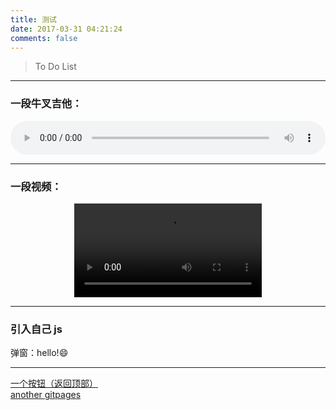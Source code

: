 ```yaml
---
title: 测试
date: 2017-03-31 04:21:24
comments: false
---
```

<blockquote class="blockquote-center">
To Do List  
</blockquote>

---

### 一段牛叉吉他：
<audio src="http://ogudt6aal.bkt.clouddn.com/music/Preston%20Reed%20-%20Tractor%20Pull.mp3" controls="controls"  style="width: 100%; display: block; margin-left: auto; margin-right: auto;">
Your browser does not support the audio element.
</audio>

---

### 一段视频：
<video src="http://ogudt6aal.bkt.clouddn.com/video/%E5%AD%A6%E4%B9%A0%E6%98%AF%E4%BB%B6%E7%BB%88%E7%94%9F%E5%A4%A7%E4%BA%8B.mp4" controls="controls" style="max-width: 100%; display: block; margin-left: auto; margin-right: auto;">
your browser does not support the video tag
</video>

---

### 引入自己 js

弹窗：hello!😄
<script type="text/javascript" src="js/test.js"></script>

---

<div class="text404">
  <a href="#" class="myButton">一个按钮（返回顶部）</a>
</div>

<div class="text404">
  <a href="http://51world.win/gallery/" class="myButton">another gitpages</a>
</div>
